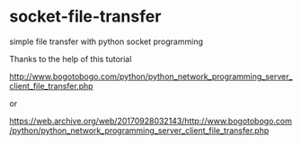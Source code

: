 # socket-file-transfer
simple file transfer with python socket programming

Thanks to the help of this tutorial

http://www.bogotobogo.com/python/python_network_programming_server_client_file_transfer.php

or

https://web.archive.org/web/20170928032143/http://www.bogotobogo.com/python/python_network_programming_server_client_file_transfer.php
